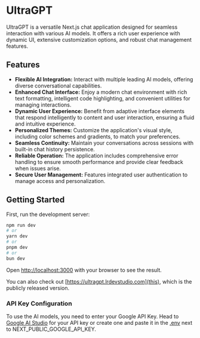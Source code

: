 # UltraGPT

UltraGPT is a versatile Next.js chat application designed for seamless interaction with various AI models. It offers a rich user experience with dynamic UI, extensive customization options, and robust chat management features.

## Features

- **Flexible AI Integration:** Interact with multiple leading AI models, offering diverse conversational capabilities.
- **Enhanced Chat Interface:** Enjoy a modern chat environment with rich text formatting, intelligent code highlighting, and convenient utilities for managing interactions.
- **Dynamic User Experience:** Benefit from adaptive interface elements that respond intelligently to content and user interaction, ensuring a fluid and intuitive experience.
- **Personalized Themes:** Customize the application's visual style, including color schemes and gradients, to match your preferences.
- **Seamless Continuity:** Maintain your conversations across sessions with built-in chat history persistence.
- **Reliable Operation:** The application includes comprehensive error handling to ensure smooth performance and provide clear feedback when issues arise.
- **Secure User Management:** Features integrated user authentication to manage access and personalization.

## Getting Started

First, run the development server:

```bash
npm run dev
# or
yarn dev
# or
pnpm dev
# or
bun dev
```

Open [http://localhost:3000](http://localhost:3000) with your browser to see the result.

You can also check out [https://ultragpt.lrdevstudio.com](this), which is the publicly released version. 

### API Key Configuration

To use the AI models, you need to enter your Google API Key. Head to [Google AI Studio](https://aistudio.google.com/apikey) for your API key or create one and paste it in the [.env](.env) next to NEXT_PUBLIC_GOOGLE_API_KEY.